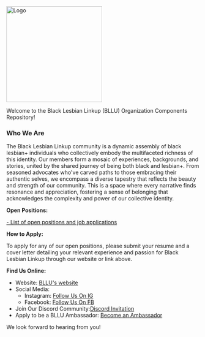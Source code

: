 <img src="https://drive.google.com/uc?id=1GU0CGcnM2uM_Q1whZEREbJ9V7CfbGvSm" alt="Logo" width="250">

Welcome to the Black Lesbian Linkup (BLLU) Organization Components Repository!

### Who We Are

The Black Lesbian Linkup community is a dynamic assembly ​of black lesbian+ individuals who collectively embody the ​multifaceted richness of this identity. Our members form​ a mosaic of experiences, backgrounds, and stories, united b​y the shared journey of being both black and lesbian+. ​From seasoned advocates who've carved paths to those em​bracing their authentic selves, we encompass a diverse ​tapestry that reflects the beauty and strength of our communi​ty. This is a space where every narrative finds ​resonance and appreciation, fostering a sense of b​elonging that acknowledges the complexity and power of o​ur collect​ive identity.

**Open Positions:**

[- List of open positions and job applications](https://github.com/Black-Lesbian-Linkup/bllu-organization-components/tree/main/non-profit-job-openings)

**How to Apply:**

To apply for any of our open positions, please submit your resume and a cover letter detailing your relevant experience and passion for Black Lesbian Linkup through our website or link above.

**Find Us Online:**

- Website:  [BLLU's website](https://blacklesbianlinkup.org/#home)
- Social Media:
    - Instagram: [Follow Us On IG](https://www.instagram.com/blacklesbianlinkup/)
    - Facebook: [Follow Us On FB](https://www.facebook.com/people/Black-Lesbian-Linkup/100094294586330/)
 - Join Our Discord Community:[Discord Invitation](https://discord.com/invite/Zqppz6Z6Yk)
 - Apply to be a BLLU Ambassador: [Become an Ambassador](https://forms.gle/cNeYwKKeJ2xGN2uq9) 


We look forward to hearing from you!
